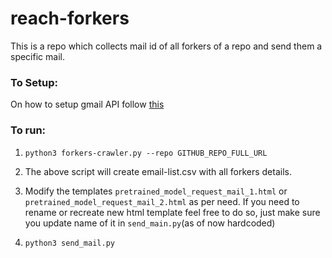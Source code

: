 # reach-forkers

This is a repo which collects mail id of all forkers of a repo and send them a specific mail.


### To Setup:

On how to setup gmail API follow [this](https://github.com/shankarj67/python-gmail-api/blob/563c7bf722c69be4fed2204e2829d0ab843d8729/README.md#install)

### To run:

1. `python3 forkers-crawler.py --repo GITHUB_REPO_FULL_URL`

2. The above script will create email-list.csv with all forkers details.

3. Modify the templates `pretrained_model_request_mail_1.html` or `pretrained_model_request_mail_2.html` as per need. If you need to rename or recreate new html template feel free to do so, just make sure you update name of it in `send_main.py`(as of now hardcoded)

4. `python3 send_mail.py`

